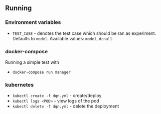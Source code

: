 ## Running

### Environment variables

* `TEST_CASE` - denotes the test case which should be ran as experiment.
  Defaults to `model`. Available values: `model`, `dcnull`.

### docker-compose

Running a simple test with 
* `docker-compose run manager`

### kubernetes

* `kubectl create -f dqn.yml` - create/deploy
* `kubectl logs <POD>` - view logs of the pod
* `kubectl delete -f dqn.yml` - delete the deployment
